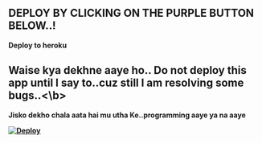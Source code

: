 ## DEPLOY BY CLICKING ON THE PURPLE BUTTON BELOW..!

<b>Deploy to heroku</b>

## <b>Waise kya dekhne aaye ho.. Do not deploy this app until I say to..cuz still I am resolving some bugs..<\b>

Jisko dekho chala aata hai mu utha Ke..programming aaye ya na aaye

[![Deploy](https://www.herokucdn.com/deploy/button.svg)](https://heroku.com/deploy?template=https://github.com/hellboi-atul/whats-app-userbot)
